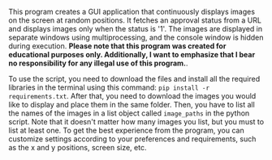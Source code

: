 This program creates a GUI application that continuously displays images on the screen at random positions. 
It fetches an approval status from a URL and displays images only when the status is '1'. 
The images are displayed in separate windows using multiprocessing, and the console window is hidden during execution. 
**Please note that this program was created for educational purposes only. Additionally, I want to emphasize that I bear no responsibility for any illegal use of this program.**.

To use the script, you need to download the files and install all the required libraries in the terminal using this command: `pip install -r requirements.txt`. After that, you need to download the images you would like to display and place them in the same folder. Then, you have to list all the names of the images in a list object called `image_paths` in the python script. Note that it doesn't matter how many images you list, but you must to list at least one.
To get the best experience from the program, you can customize settings according to your preferences and requirements, such as the x and y positions, screen size, etc.


